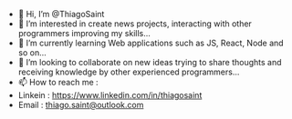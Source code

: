 - 👋 Hi, I’m @ThiagoSaint
- 👀 I’m interested in create news projects, interacting with other programmers improving my skills...
- 🌱 I’m currently learning Web applications such as JS, React, Node and so on...
- 💞️ I’m looking to collaborate on new ideas trying to share thoughts and receiving knowledge by other experienced programmers...
- 📫 How to reach me :
- Linkein : https://www.linkedin.com/in/thiagosaint
- Email : thiago.saint@outlook.com

<!---
ThiagoSaint/ThiagoSaint is a ✨ special ✨ repository because its `README.md` (this file) appears on your GitHub profile.
You can click the Preview link to take a look at your changes.
--->
